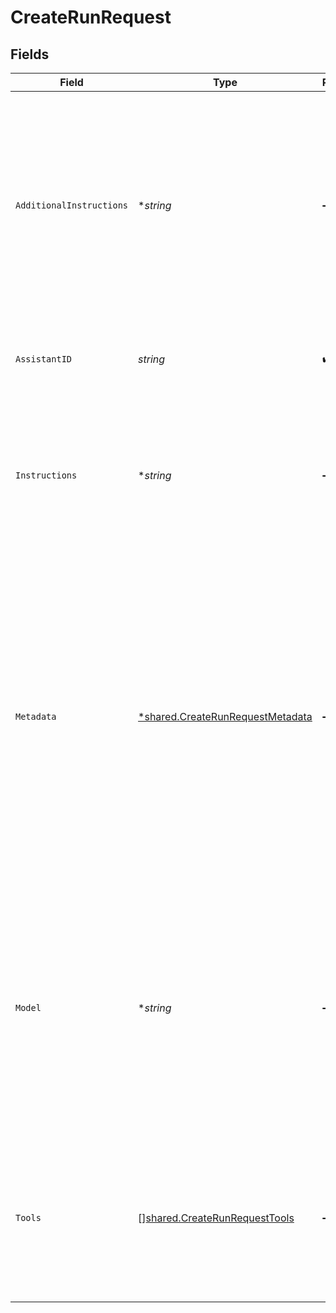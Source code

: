 # CreateRunRequest


## Fields

| Field                                                                                                                                                                                                                                                       | Type                                                                                                                                                                                                                                                        | Required                                                                                                                                                                                                                                                    | Description                                                                                                                                                                                                                                                 |
| ----------------------------------------------------------------------------------------------------------------------------------------------------------------------------------------------------------------------------------------------------------- | ----------------------------------------------------------------------------------------------------------------------------------------------------------------------------------------------------------------------------------------------------------- | ----------------------------------------------------------------------------------------------------------------------------------------------------------------------------------------------------------------------------------------------------------- | ----------------------------------------------------------------------------------------------------------------------------------------------------------------------------------------------------------------------------------------------------------- |
| `AdditionalInstructions`                                                                                                                                                                                                                                    | **string*                                                                                                                                                                                                                                                   | :heavy_minus_sign:                                                                                                                                                                                                                                          | Appends additional instructions at the end of the instructions for the run. This is useful for modifying the behavior on a per-run basis without overriding other instructions.                                                                             |
| `AssistantID`                                                                                                                                                                                                                                               | *string*                                                                                                                                                                                                                                                    | :heavy_check_mark:                                                                                                                                                                                                                                          | The ID of the [assistant](/docs/api-reference/assistants) to use to execute this run.                                                                                                                                                                       |
| `Instructions`                                                                                                                                                                                                                                              | **string*                                                                                                                                                                                                                                                   | :heavy_minus_sign:                                                                                                                                                                                                                                          | Overrides the [instructions](/docs/api-reference/assistants/createAssistant) of the assistant. This is useful for modifying the behavior on a per-run basis.                                                                                                |
| `Metadata`                                                                                                                                                                                                                                                  | [*shared.CreateRunRequestMetadata](../../../pkg/models/shared/createrunrequestmetadata.md)                                                                                                                                                                  | :heavy_minus_sign:                                                                                                                                                                                                                                          | Set of 16 key-value pairs that can be attached to an object. This can be useful for storing additional information about the object in a structured format. Keys can be a maximum of 64 characters long and values can be a maxium of 512 characters long.<br/> |
| `Model`                                                                                                                                                                                                                                                     | **string*                                                                                                                                                                                                                                                   | :heavy_minus_sign:                                                                                                                                                                                                                                          | The ID of the [Model](/docs/api-reference/models) to be used to execute this run. If a value is provided here, it will override the model associated with the assistant. If not, the model associated with the assistant will be used.                      |
| `Tools`                                                                                                                                                                                                                                                     | [][shared.CreateRunRequestTools](../../../pkg/models/shared/createrunrequesttools.md)                                                                                                                                                                       | :heavy_minus_sign:                                                                                                                                                                                                                                          | Override the tools the assistant can use for this run. This is useful for modifying the behavior on a per-run basis.                                                                                                                                        |